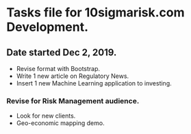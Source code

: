# Tasks file for 10sigmarisk.com Development.  

## Date started Dec 2, 2019.  

 * Revise format with Bootstrap. 
 * Write 1 new article on Regulatory News.
 * Insert 1 new Machine Learning application to investing.
 
### Revise for Risk Management audience.  

 * Look for new clients.
 * Geo-economic mapping demo.
 
 

